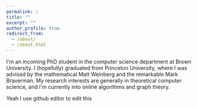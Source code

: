 ```yaml
---
permalink: /
title: ""
excerpt: ""
author_profile: true
redirect_from: 
  - /about/
  - /about.html
---
```

I'm an incoming PhD student in the computer science department at Brown University. I (hopefully) graduated from Princeton University, where I was advised by the mathematical Matt Weinberg and the remarkable Mark Braverman. My research interests are generally in theoretical computer science, and I'm currently into online algorithms and graph theory.
  
Yeah I use github editor to edit this
